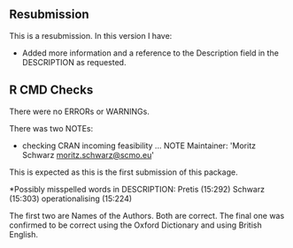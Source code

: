## Resubmission
This is a resubmission. In this version I have:

- Added more information and a reference to the Description field in the DESCRIPTION as requested.

## R CMD Checks

There were no ERRORs or WARNINGs.

There was two NOTEs: 

* checking CRAN incoming feasibility ... NOTE
Maintainer: 'Moritz Schwarz <moritz.schwarz@scmo.eu>'

This is expected as this is the first submission of this package.

*Possibly misspelled words in DESCRIPTION:
     Pretis (15:292)
     Schwarz (15:303)
     operationalising (15:224)
     
The first two are Names of the Authors. Both are correct. The final one was confirmed to be correct using the Oxford Dictionary and using British English.
